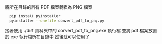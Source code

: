 將所在目錄的所有 PDF 檔案轉換為 PNG 檔案

```bash
  pip install pyinstaller
  pyinstaller --onefile convert_pdf_to_png.py
```

接著使用 ./dist 資料夾中的 convert_pdf_to_png.exe 執行檔
並將 pdf 檔案放置於 exe 執行檔所在目錄中
然後就可以使用了

